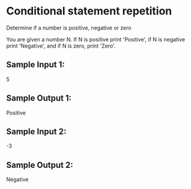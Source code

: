 # Conditional statement repetition

Determine if a number is positive, negative or zero

You are given a number N. If N is positive print 'Positive', if N is negative print 'Negative', and if N is zero, print 'Zero'.

## Sample Input 1:

5

## Sample Output 1:

Positive

## Sample Input 2:

-3

## Sample Output 2:

Negative